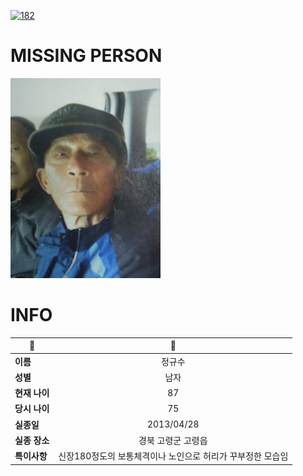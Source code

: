 [![182](https://img.shields.io/badge/%EC%8B%A4%EC%A2%85%EC%8B%A0%EA%B3%A0%EB%8A%94%20%EA%B5%AD%EB%B2%88%EC%97%86%EC%9D%B4-182-blue)](http://safe182.go.kr/index.do)

# MISSING PERSON

<img src="./missing_person.jpg">

# INFO

|🔑|💎|
|--|:--:|
|**이름**|정규수|
|**성별**|남자|
|**현재 나이**|87|
|**당시 나이**|75|
|**실종일**|2013/04/28|
|**실종 장소**|경북 고령군 고령읍 |
|**특이사항**|신장180정도의 보통체격이나 노인으로 허리가 꾸부정한 모습임|

